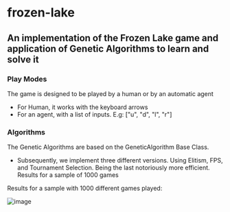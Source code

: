 # frozen-lake

## An implementation of the Frozen Lake game and application of Genetic Algorithms to learn and solve it

### Play Modes
The game is designed to be played by a human or by an automatic agent
- For Human, it works with the keyboard arrows
- For an agent, with a list of inputs. E.g: ["u", "d", "l", "r"]

### Algorithms
The Genetic Algorithms are based on the GeneticAlgorithm Base Class. 
- Subsequently, we implement three different versions. Using Elitism, FPS, and Tournament Selection. Being the last notoriously more efficient. 
Results for a sample of 1000 games


Results for a sample with 1000 different games played:

![image](https://github.com/lucarso120/frozen-lake/assets/45951783/eb02ce2e-21e4-4424-b3fb-2288838a956f)
